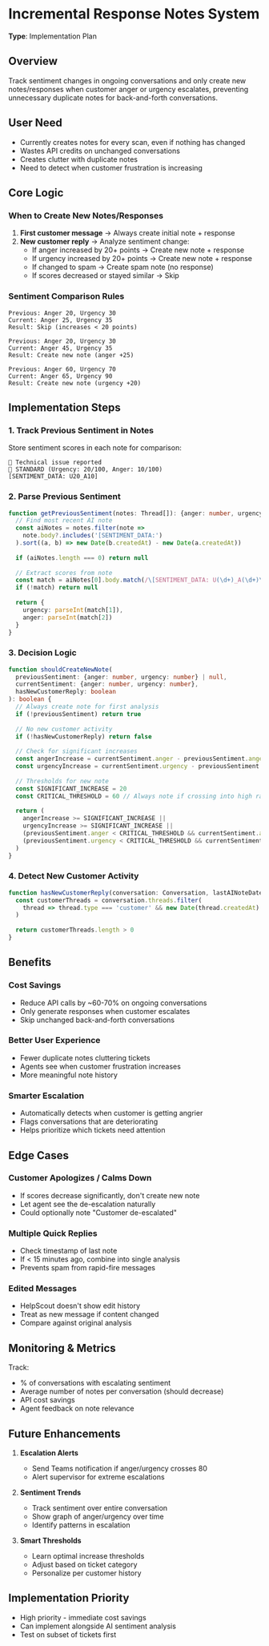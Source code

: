 # Incremental Response Notes System

**Type**: Implementation Plan

## Overview
Track sentiment changes in ongoing conversations and only create new notes/responses when customer anger or urgency escalates, preventing unnecessary duplicate notes for back-and-forth conversations.

## User Need
- Currently creates notes for every scan, even if nothing has changed
- Wastes API credits on unchanged conversations
- Creates clutter with duplicate notes
- Need to detect when customer frustration is increasing

## Core Logic

### When to Create New Notes/Responses
1. **First customer message** → Always create initial note + response
2. **New customer reply** → Analyze sentiment change:
   - If anger increased by 20+ points → Create new note + response
   - If urgency increased by 20+ points → Create new note + response  
   - If changed to spam → Create spam note (no response)
   - If scores decreased or stayed similar → Skip

### Sentiment Comparison Rules
```
Previous: Anger 20, Urgency 30
Current: Anger 25, Urgency 35
Result: Skip (increases < 20 points)

Previous: Anger 20, Urgency 30
Current: Anger 45, Urgency 35
Result: Create new note (anger +25)

Previous: Anger 60, Urgency 70
Current: Anger 65, Urgency 90
Result: Create new note (urgency +20)
```

## Implementation Steps

### 1. Track Previous Sentiment in Notes
Store sentiment scores in each note for comparison:
```
📝 Technical issue reported
💬 STANDARD (Urgency: 20/100, Anger: 10/100)
[SENTIMENT_DATA: U20_A10]
```

### 2. Parse Previous Sentiment
```typescript
function getPreviousSentiment(notes: Thread[]): {anger: number, urgency: number} | null {
  // Find most recent AI note
  const aiNotes = notes.filter(note => 
    note.body?.includes('[SENTIMENT_DATA:')
  ).sort((a, b) => new Date(b.createdAt) - new Date(a.createdAt))
  
  if (aiNotes.length === 0) return null
  
  // Extract scores from note
  const match = aiNotes[0].body.match(/\[SENTIMENT_DATA: U(\d+)_A(\d+)\]/)
  if (!match) return null
  
  return {
    urgency: parseInt(match[1]),
    anger: parseInt(match[2])
  }
}
```

### 3. Decision Logic
```typescript
function shouldCreateNewNote(
  previousSentiment: {anger: number, urgency: number} | null,
  currentSentiment: {anger: number, urgency: number},
  hasNewCustomerReply: boolean
): boolean {
  // Always create note for first analysis
  if (!previousSentiment) return true
  
  // No new customer activity
  if (!hasNewCustomerReply) return false
  
  // Check for significant increases
  const angerIncrease = currentSentiment.anger - previousSentiment.anger
  const urgencyIncrease = currentSentiment.urgency - previousSentiment.urgency
  
  // Thresholds for new note
  const SIGNIFICANT_INCREASE = 20
  const CRITICAL_THRESHOLD = 60 // Always note if crossing into high range
  
  return (
    angerIncrease >= SIGNIFICANT_INCREASE ||
    urgencyIncrease >= SIGNIFICANT_INCREASE ||
    (previousSentiment.anger < CRITICAL_THRESHOLD && currentSentiment.anger >= CRITICAL_THRESHOLD) ||
    (previousSentiment.urgency < CRITICAL_THRESHOLD && currentSentiment.urgency >= CRITICAL_THRESHOLD)
  )
}
```

### 4. Detect New Customer Activity
```typescript
function hasNewCustomerReply(conversation: Conversation, lastAINoteDate: Date): boolean {
  const customerThreads = conversation.threads.filter(
    thread => thread.type === 'customer' && new Date(thread.createdAt) > lastAINoteDate
  )
  
  return customerThreads.length > 0
}
```

## Benefits

### Cost Savings
- Reduce API calls by ~60-70% on ongoing conversations
- Only generate responses when customer escalates
- Skip unchanged back-and-forth conversations

### Better User Experience
- Fewer duplicate notes cluttering tickets
- Agents see when customer frustration increases
- More meaningful note history

### Smarter Escalation
- Automatically detects when customer is getting angrier
- Flags conversations that are deteriorating
- Helps prioritize which tickets need attention

## Edge Cases

### Customer Apologizes / Calms Down
- If scores decrease significantly, don't create new note
- Let agent see the de-escalation naturally
- Could optionally note "Customer de-escalated"

### Multiple Quick Replies
- Check timestamp of last note
- If < 15 minutes ago, combine into single analysis
- Prevents spam from rapid-fire messages

### Edited Messages
- HelpScout doesn't show edit history
- Treat as new message if content changed
- Compare against original analysis

## Monitoring & Metrics

Track:
- % of conversations with escalating sentiment
- Average number of notes per conversation (should decrease)
- API cost savings
- Agent feedback on note relevance

## Future Enhancements

1. **Escalation Alerts**
   - Send Teams notification if anger/urgency crosses 80
   - Alert supervisor for extreme escalations

2. **Sentiment Trends**
   - Track sentiment over entire conversation
   - Show graph of anger/urgency over time
   - Identify patterns in escalation

3. **Smart Thresholds**
   - Learn optimal increase thresholds
   - Adjust based on ticket category
   - Personalize per customer history

## Implementation Priority
- High priority - immediate cost savings
- Can implement alongside AI sentiment analysis
- Test on subset of tickets first